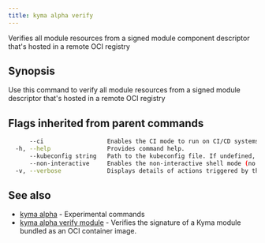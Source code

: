 ```yaml
---
title: kyma alpha verify
---
```


Verifies all module resources from a signed module component descriptor that's hosted in a remote OCI registry

## Synopsis

Use this command to verify all module resources from a signed module descriptor that's hosted in a remote OCI registry

## Flags inherited from parent commands

```bash
      --ci                  Enables the CI mode to run on CI/CD systems. It avoids any user interaction (such as no dialog prompts) and ensures that logs are formatted properly in log files (such as no spinners for CLI steps).
  -h, --help                Provides command help.
      --kubeconfig string   Path to the kubeconfig file. If undefined, Kyma CLI uses the KUBECONFIG environment variable, or falls back "/$HOME/.kube/config".
      --non-interactive     Enables the non-interactive shell mode (no colorized output, no spinner).
  -v, --verbose             Displays details of actions triggered by the command.
```

## See also

* [kyma alpha](kyma_alpha.md)	 - Experimental commands
* [kyma alpha verify module](kyma_alpha_verify_module.md)	 - Verifies the signature of a Kyma module bundled as an OCI container image.

